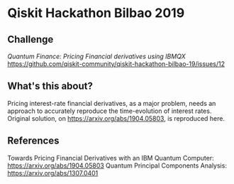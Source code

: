 # Qiskit Hackathon Bilbao 2019

## Challenge

*Quantum Finance: Pricing Financial derivatives using IBMQX*
    https://github.com/qiskit-community/qiskit-hackathon-bilbao-19/issues/12
    

## What's this about?

Pricing interest-rate financial derivatives, as a major problem, needs an approach to accurately reproduce the time-evolution of interest rates.
Original solution, on https://arxiv.org/abs/1904.05803, is reproduced here.

## References
Towards Pricing Financial Derivatives with an IBM Quantum Computer: https://arxiv.org/abs/1904.05803
Quantum Principal Components Analysis: https://arxiv.org/abs/1307.0401
